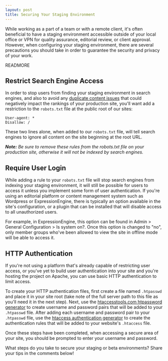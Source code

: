```yaml
---
layout: post
title: Securing Your Staging Environment
---
```

While working as a part of a team or with a remote client, it's often beneficial to have a staging environment accessible outside of your local office or VPN for quality assurance, editorial review, or client approval. However, when configuring your staging environment, there are several precautions you should take in order to guarantee the security and privacy of your work.

READMORE

## Restrict Search Engine Access
In order to stop users from finding your staging environment in search engines, and also to avoid any [duplicate content issues](http://www.google.com/support/webmasters/bin/answer.py?hl=en&answer=66359) that could negatively impact the rankings of your production site, you'll want add a restriction to the `robots.txt` file at the public root of our sites:

	User-agent: *
	Disallow: /
	
These two lines alone, when added to our `robots.txt` file, will tell search engines to ignore all content on the site beginning at the root URL.

_**Note:** Be sure to remove these rules from the robots.txt file on your production site, otherwise it will not be indexed by search engines._

## Require User Login
While adding a rule to your `robots.txt` file will stop search engines from indexing your staging environment, it will still be possible for users to access it unless you implement some form of user authentication. If you're using an editorial platform or content management system such as Wordpress or ExpressionEngine, there is typically an option available in the site's configuration, or a plugin that can be installed that will disable access to all unauthorized users.

For example, in ExpressionEngine, this option can be found in Admin > General Configuration > Is system on?. Once this option is changed to "no", only member groups who've been allowed to view the site in offline mode will be able to access it.

## HTTP Authentication
If you're not using a platform that's already capable of restricting user access, or you've yet to build user authentication into your site and you're hosting the project on Apache, you can use basic HTTP authentication to limit access.

To create your HTTP authentication files, first create a file named `.htpasswd` and place it in your site root (take note of the full server path to this file as you'll need it in the next step). Next, use the [htaccesstools.com htpassword generator](http://www.htaccesstools.com/htpasswd-generator/) to create username and password pairs that will be added to your `.htpasswd` file. After adding each username and password pair to your `.htpasswd` file, use the [htaccess authentication generator](http://www.htaccesstools.com/htaccess-authentication/) to create the authentication rules that will be added to your website's `.htaccess` file.

Once these steps have been completed, when accessing a secure area of your site, you should be prompted to enter your username and password.

What steps do you take to secure your staging or beta environments? Share your tips in the comments below!